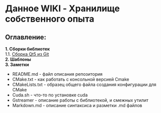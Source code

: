 # Данное WIKI - Хранилище собственного опыта
## Оглавление:  
**1. Сборки библиотек**  
1.1. [Сборка Qt5 из Git](./Qt/README.md)  
**2. Шаблоны**  
**3. Заметки**

- README.md - файл описания репозитория
 - CMake.txt - как работать с консольной версией Cmake
 - CMakeLists.txt - образец общего файла создания конфигурации для CMake
 - Cuda.sh - что-то по установке cuda
 - Gstreamer - описание работы с библиотекой, и смежных утилит  
 - Markdown.md - описание синтаксиса и разметки .md файлов 
 

